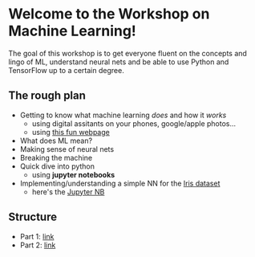
Welcome to the Workshop on Machine Learning!
============================================

The goal of this workshop is to get everyone fluent on the concepts and lingo of ML, understand neural nets and be able to use Python and TensorFlow up to a certain degree.

## The rough plan

- Getting to know what machine learning _does_ and how it _works_
	- using digital assitants on your phones, google/apple photos...
	- using [this fun webpage](https://js.tensorflow.org)
- What does ML mean?
- Making sense of neural nets
- Breaking the machine
- Quick dive into python
	- using **jupyter notebooks**
- Implementing/understanding a simple NN for the [Iris dataset](https://en.wikipedia.org/wiki/Iris_flower_data_set)
	- here's the [Jupyter NB](https://github.com/schlenga/ML_Workshop/blob/master/Code/Iris_Classification.ipynb)



## Structure

- Part 1: [link](Pages/part1.md)
- Part 2: [link](Pages/part2.md)